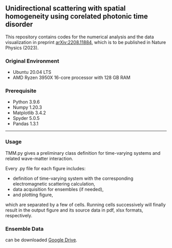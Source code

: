 ## Unidirectional scattering with spatial homogeneity using corelated photonic time disorder

This repository contains codes for the numerical analysis and the data visualization in preprint [arXiv:2208.11884](https://arxiv.org/abs/2208.11884), which is to be published in Nature Physics (2023).


### Original Environment
* Ubuntu 20.04 LTS
* AMD Ryzen 3950X 16-core processor with 128 GB RAM 

### Prerequisite
* Python 3.9.6
* Numpy 1.20.3  
* Matplotlib 3.4.2
* Spyder 5.0.5
* Pandas 1.3.1

---

### Usage

TMM.py gives a preliminary class definition for time-varying systems and related wave-matter interaction. 

Every .py file for each figure includes:
* definition of time-varying system with the corresponding electromagnetic scattering calculation,
* data acquisition for ensembles (if needed),
* and plotting figure,  

which are separated by a few of cells. Running cells successively will finally result in the output figure and its source data in pdf, xlsx formats, respectively.


### Ensemble Data
can be downloaded [Google Drive](https://drive.google.com/drive/folders/1xI2q6jY6WhD9Nc9Y8Xahh1r1poYFHJnH?usp=sharing).
